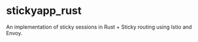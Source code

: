 # stickyapp_rust
An implementation of sticky sessions in Rust + Sticky routing using Istio and Envoy.
